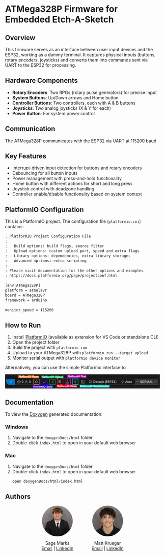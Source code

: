 # ATMega328P Firmware for Embedded Etch-A-Sketch

## Overview
This firmware serves as an interface between user input devices and the ESP32, working as a dummy terminal. It captures physical inputs (buttons, rotary encoders, joysticks) and converts them into commands sent via UART to the ESP32 for processing.

## Hardware Components
- **Rotary Encoders**: Two RPGs (rotary pulse generators) for precise input
- **System Buttons**: Up/Down arrows and Home button
- **Controller Buttons**: Two controllers, each with A & B buttons
- **Joysticks**: Two analog joysticks (X & Y for each)
- **Power Button**: For system power control

## Communication
The ATMega328P communicates with the ESP32 via UART at 115200 baud.

## Key Features
- Interrupt-driven input detection for buttons and rotary encoders
- Debouncing for all button inputs
- Power management with press-and-hold functionality
- Home button with different actions for short and long press
- Joystick control with deadzone handling
- Controller enable/disable functionality based on system context

## PlatformIO Configuration
This is a PlatformIO project. The configuration file (`platformio.ini`) contains:

```
; PlatformIO Project Configuration File
;
;   Build options: build flags, source filter
;   Upload options: custom upload port, speed and extra flags
;   Library options: dependencies, extra library storages
;   Advanced options: extra scripting
;
; Please visit documentation for the other options and examples
; https://docs.platformio.org/page/projectconf.html

[env:ATmega328P]
platform = atmelavr
board = ATmega328P
framework = arduino

monitor_speed = 115200
```

## How to Run
1. Install [PlatformIO](https://platformio.org/) (available as extension for VS Code or standalone CLI)
2. Open the project folder
3. Build the project with `platformio run`
4. Upload to your ATMega328P with `platformio run --target upload`
5. Monitor serial output with `platformio device monitor`

Alternatively, you can use the simple Platformio interface to 

<p align="center">
  <img src="../../img/PlatformIO_bar.png" alt="PlatformIO Interface">
</p>

## Documentation

To view the [Doxygen](https://doxygen.nl/) generated documentation:

### Windows
1. Navigate to the `doxygenDocs/html` folder
2. Double-click `index.html` to open in your default web browser

### Mac
1. Navigate to the `doxygenDocs/html` folder
2. Double-click `index.html` to open in your default web browser
   ```bash
   open doxygenDocs/html/index.html
   ```

## Authors  

<div style="display: flex; justify-content: center; gap: 60px;">
  <div align="center">
    <img src="../../img/smarks.jpeg" alt="Sage Marks" style="width: 100px; height: 100px; border-radius: 50%; margin-bottom: 10px;">
    <div style="display: flex; align-items: center; justify-content: center;">
      Sage Marks
    </div>
    <div>
      <a href="mailto:sage-marks@uiowa.edu">Email</a> | <a href="https://www.linkedin.com/in/sage-marks-71a044293/">LinkedIn</a>
    </div>
  </div>

  <div align="center">
    <img src="../../img/mkrueger.png" alt="Matt Krueger" style="width: 100px; height: 100px; border-radius: 50%; margin-bottom: 10px;">
    <div style="display: flex; align-items: center; justify-content: center;">
      Matt Krueger
    </div>
    <div>
      <a href="mailto:matthew-krueger@uiowa.edu">Email</a> | <a href="https://www.linkedin.com/in/mattnkrueger/">LinkedIn</a>
    </div>
  </div>
</div>              
    